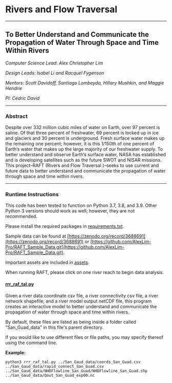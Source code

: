 # Rivers and Flow Traversal

---

## To Better Understand and Communicate the Propagation of Water Through Space and Time Within Rivers

_Computer Science Lead: Alex Christopher Lim_

_Design Leads: Isabel Li and Racquel Fygenson_

_Mentors: Scott Davidoff, Santiago Lombeyda, Hillary Mushkin, and Maggie Hendrie_

_PI: Cédric David_

---

### Abstract

Despite over 332 million cubic miles of water on Earth, over 97 percent is saline.  Of that three percent of freshwater, 69 percent is locked up in ice and glaciers and 30 percent is underground.  Fresh surface water makes up the remaining one percent; however, it is this 1/150th of one percent of Earth’s water that makes up the large majority of our freshwater supply.  To better understand and observe Earth’s surface water, NASA has established and is developing satellites such as the future SWOT and NISAR missions.  This project–RAFT (Rivers and Flow Traversal )–seeks to use current and future data to better understand and communicate the propagation of water through space and time within rivers.

---

### Runtime Instructions

This code has been tested to function on Python 3.7, 3.8, and 3.9.  Other Python 3 versions should work as well; however, they are not recommended.

Please install the required packages in [requirements.txt](requirements.txt).

Sample data can be found at [https://zenodo.org/record/3688691](https://zenodo.org/record/3688691) or [https://github.com/AlexLim-Pro/RAFT_Sample_Data.git](https://github.com/AlexLim-Pro/RAFT_Sample_Data.git).

Important assets are included in [assets](assets).

When running RAFT, please click on one river reach to begin data analysis.

#### [rrr_raf_tal.py](rrr_raf_tal.py)

Given a river data coordinate csv file, a river connectivity csv file, a river network shapefile, and a river model output netCDF file, this program creates an interactive model to better understand and communicate the propagation of water through space and time within rivers.

By default, these files are listed as being inside a folder called "San_Guad_data" in this file's parent directory.

If you would like to use different files or file paths, you may specify thereof using the command line.

**Example:**

`python3 rrr_raf_tal.py ../San_Gaud_data/coords_San_Guad.csv ../San_Gaud_data/rapid_connect_San_Guad.csv ../San_Gaud_data/NHDFlowline_San_Guad/NHDFlowline_San_Guad.shp ../San_Gaud_data/Qout_San_Guad_exp00.nc`
